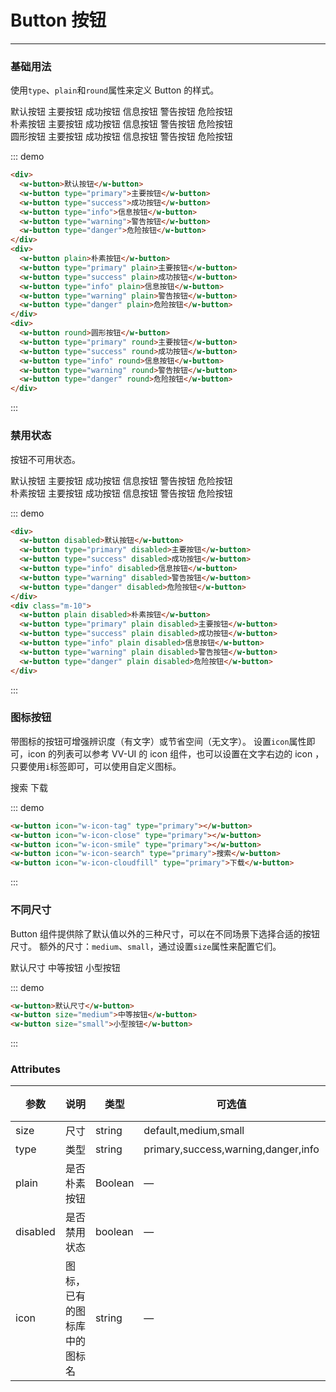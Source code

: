 # Button 按钮

---

### 基础用法

使用`type`、`plain`和`round`属性来定义 Button 的样式。

<div class="demo-block">
  <div>
    <w-button>默认按钮</w-button>
    <w-button type="primary">主要按钮</w-button>
    <w-button type="success">成功按钮</w-button>
    <w-button type="info">信息按钮</w-button>
    <w-button type="warning">警告按钮</w-button>
    <w-button type="danger">危险按钮</w-button>
  </div>
  <div class="m-10">
    <w-button plain>朴素按钮</w-button>
    <w-button type="primary" plain>主要按钮</w-button>
    <w-button type="success" plain>成功按钮</w-button>
    <w-button type="info" plain>信息按钮</w-button>
    <w-button type="warning" plain>警告按钮</w-button>
    <w-button type="danger" plain>危险按钮</w-button>
  </div>
  <div class="m-10">
    <w-button round>圆形按钮</w-button>
    <w-button type="primary" round>主要按钮</w-button>
    <w-button type="success" round>成功按钮</w-button>
    <w-button type="info" round>信息按钮</w-button>
    <w-button type="warning" round>警告按钮</w-button>
    <w-button type="danger" round>危险按钮</w-button>
    
  </div>
</div>

::: demo

```html
<div>
  <w-button>默认按钮</w-button>
  <w-button type="primary">主要按钮</w-button>
  <w-button type="success">成功按钮</w-button>
  <w-button type="info">信息按钮</w-button>
  <w-button type="warning">警告按钮</w-button>
  <w-button type="danger">危险按钮</w-button>
</div>
<div>
  <w-button plain>朴素按钮</w-button>
  <w-button type="primary" plain>主要按钮</w-button>
  <w-button type="success" plain>成功按钮</w-button>
  <w-button type="info" plain>信息按钮</w-button>
  <w-button type="warning" plain>警告按钮</w-button>
  <w-button type="danger" plain>危险按钮</w-button>
</div>
<div>
  <w-button round>圆形按钮</w-button>
  <w-button type="primary" round>主要按钮</w-button>
  <w-button type="success" round>成功按钮</w-button>
  <w-button type="info" round>信息按钮</w-button>
  <w-button type="warning" round>警告按钮</w-button>
  <w-button type="danger" round>危险按钮</w-button>
</div>
```

:::

### 禁用状态

按钮不可用状态。

<div class="demo-block">
  <div>
    <w-button disabled>默认按钮</w-button>
    <w-button type="primary" disabled>主要按钮</w-button>
    <w-button type="success" disabled>成功按钮</w-button>
    <w-button type="info" disabled>信息按钮</w-button>
    <w-button type="warning" disabled>警告按钮</w-button>
    <w-button type="danger" disabled>危险按钮</w-button>
  </div>
  <div class="m-10">
    <w-button plain disabled>朴素按钮</w-button>
    <w-button type="primary" plain disabled>主要按钮</w-button>
    <w-button type="success" plain disabled>成功按钮</w-button>
    <w-button type="info" plain disabled>信息按钮</w-button>
    <w-button type="warning" plain disabled>警告按钮</w-button>
    <w-button type="danger" plain disabled>危险按钮</w-button>
  </div>
</div>

::: demo

```html
<div>
  <w-button disabled>默认按钮</w-button>
  <w-button type="primary" disabled>主要按钮</w-button>
  <w-button type="success" disabled>成功按钮</w-button>
  <w-button type="info" disabled>信息按钮</w-button>
  <w-button type="warning" disabled>警告按钮</w-button>
  <w-button type="danger" disabled>危险按钮</w-button>
</div>
<div class="m-10">
  <w-button plain disabled>朴素按钮</w-button>
  <w-button type="primary" plain disabled>主要按钮</w-button>
  <w-button type="success" plain disabled>成功按钮</w-button>
  <w-button type="info" plain disabled>信息按钮</w-button>
  <w-button type="warning" plain disabled>警告按钮</w-button>
  <w-button type="danger" plain disabled>危险按钮</w-button>
</div>
```

:::

### 图标按钮

带图标的按钮可增强辨识度（有文字）或节省空间（无文字）。
设置`icon`属性即可，icon 的列表可以参考 VV-UI 的 icon 组件，也可以设置在文字右边的 icon ，只要使用`i`标签即可，可以使用自定义图标。

<div class="demo-block">
  <w-button icon="w-icon-tag" type="primary"></w-button>
  <w-button icon="w-icon-close" type="primary"></w-button>
  <w-button icon="w-icon-smile" type="primary"></w-button>
  <w-button icon="w-icon-search" type="primary">搜索</w-button>
  <w-button icon="w-icon-cloudfill" type="primary">下载</w-button>
</div>

::: demo

```html
<w-button icon="w-icon-tag" type="primary"></w-button>
<w-button icon="w-icon-close" type="primary"></w-button>
<w-button icon="w-icon-smile" type="primary"></w-button>
<w-button icon="w-icon-search" type="primary">搜索</w-button>
<w-button icon="w-icon-cloudfill" type="primary">下载</w-button>
```

:::

### 不同尺寸

Button 组件提供除了默认值以外的三种尺寸，可以在不同场景下选择合适的按钮尺寸。
额外的尺寸：`medium`、`small`，通过设置`size`属性来配置它们。

<div class="demo-block">
  <w-button>默认尺寸</w-button>
  <w-button size="medium">中等按钮</w-button>
  <w-button size="small">小型按钮</w-button>
</div>

::: demo

```html
<w-button>默认尺寸</w-button>
<w-button size="medium">中等按钮</w-button>
<w-button size="small">小型按钮</w-button>
```

:::

### Attributes

| 参数     | 说明                         | 类型    | 可选值                              | 默认值 |
| -------- | ---------------------------- | ------- | ----------------------------------- | ------ |
| size     | 尺寸                         | string  | default,medium,small                | —      |
| type     | 类型                         | string  | primary,success,warning,danger,info | —      |
| plain    | 是否朴素按钮                 | Boolean | —                                   | false  |
| disabled | 是否禁用状态                 | boolean | —                                   | false  |
| icon     | 图标，已有的图标库中的图标名 | string  | —                                   | —      |
